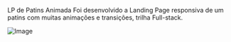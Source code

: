LP de Patins Animada
Foi desenvolvido a Landing Page responsiva de um patins com muitas animações e transições, trilha Full-stack.

![Image](https://github.com/user-attachments/assets/acafe2be-c96f-43d5-abc9-5a89d23ee99a)
